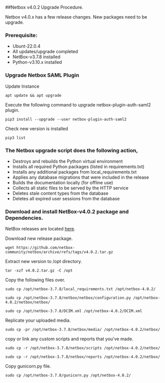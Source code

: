 ##Netbox v4.0.2 Upgrade Procedure.

Netbox v4.0.x has a few release changes. New packages need to be upgrade.

### Prerequisite:

* Ubunt-22.0.4
* All updates/upgrade completed
* NetBox-v3.7.8 installed
* Python-v3.10.x installed

### Upgrade Netbox SAML Plugin

Update Instance

```
apt update && apt upgrade
```

Execute the following command to upgrade netbox-plugin-auth-saml2 plugin.

```
pip3 install --upgrade --user netbox-plugin-auth-saml2
```
Check  new version is installed

```
pip3 list
```

### The Netbox upgrade script does the following action,  

* Destroys and rebuilds the Python virtual environment
* Installs all required Python packages (listed in requirements.txt)
* Installs any additional packages from local_requirements.txt
* Applies any database migrations that were included in the release
* Builds the documentation locally (for offline use)
* Collects all static files to be served by the HTTP service
* Deletes stale content types from the database
* Deletes all expired user sessions from the database

### Download and install NetBox-v4.0.2 package and Dependencies. 

NetBox releases are located [here](https://github.com/netbox-community/netbox/releases).

Download new release package.

```
wget https://github.com/netbox-community/netbox/archive/refs/tags/v4.0.2.tar.gz
```

Extract new version to /opt directory.

```
tar -xzf v4.0.2.tar.gz -C /opt
```

Copy the following files over.

```
sudo cp /opt/netbox-3.7.8/local_requirements.txt /opt/netbox-4.0.2/
```
```
sudo cp /opt/netbox-3.7.8/netbox/netbox/configuration.py /opt/netbox-4.0.2/netbox/netbox/
```

```
sudo cp /opt/netbox-3.7.8/DCIM.xml /opt/netbox-4.0.2/DCIM.xml
```


Replicate your uploaded media.

 ```
sudo cp -pr /opt/netbox-3.7.8/netbox/media/ /opt/netbox-4.0.2/netbox/
```

copy or link any custom scripts and reports that you've made.

```
sudo cp -r /opt/netbox-3.7.8/netbox/scripts /opt/netbox-4.0.2/netbox/
```
```
sudo cp -r /opt/netbox-3.7.8/netbox/reports /opt/netbox-4.0.2/netbox/
```

Copy gunicorn.py file.

```
sudo cp /opt/netbox-3.7.8/gunicorn.py /opt/netbox-4.0.2/
```

 
